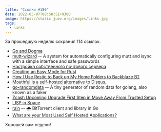 ```yaml
---
title: "Ссылки #180"
date: 2022-05-07T08:58:51+0300
image: https://static.juev.org/images/links.jpg
tags: 
  - links
---
```


За прошедшую неделю сохранил 114 ссылок.

* [Go and Dogma](https://research.swtch.com/dogma)
* [mutt-wizard](https://github.com/LukeSmithxyz/mutt-wizard) -- A system for automatically configuring mutt and isync with a simple interface and safe passwords
* [Настройка собственного почтового сервера](https://habr.com/ru/post/544376/)
* [Creating an Easy Mode for Rust](https://tim.mcnamara.nz/post/683022094467039232/easy-mode-for-rust)
* [How I Use Restic to Back up My Home Folders to Backblaze B2](https://www.seanh.cc/2022/04/03/restic/)
* [Mouthful is a self-hosted alternative to Disqus.](https://github.com/vkuznecovas/mouthful)
* [go-randomdata](https://github.com/Pallinder/go-randomdata) -- A tiny generator of random data for golang, also known as a faker
* [Zcash Upcoming Upgrade First Step in Move Away From Trusted Setup](https://z.cash/)
* [LISP in Space](https://corecursive.com/lisp-in-space-with-ron-garret/)
* [rain](https://github.com/cenkalti/rain) -- 🌧 BitTorrent client and library in Go
* [What are your Most Used Self Hosted Applications?](https://noted.lol/what-are-your-most-used-self-hosted-applications/)

Хорошей вам недели!

